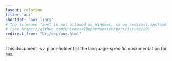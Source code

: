 ```yaml
---
layout: relation
title: 'aux'
shortdef: 'auxiliary'
# The filename "aux" is not allowed on Windows, so we redirect instead
# (see https://github.com/UniversalDependencies/docs/issues/20)
redirect_from: "Urj/dep/aux.html"
---
```


This document is a placeholder for the language-specific documentation
for `aux`.
